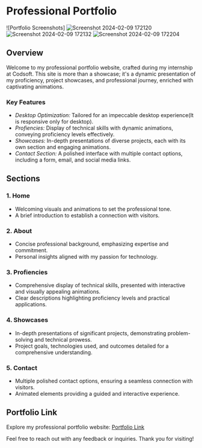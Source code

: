 # Professional Portfolio

![Portfolio Screenshots]
![Screenshot 2024-02-09 172120](https://github.com/Abinesh-Srinivasan/Portfolio/assets/148744282/36efde3d-9beb-4177-9912-5c3c80390bb0)
![Screenshot 2024-02-09 172132](https://github.com/Abinesh-Srinivasan/Portfolio/assets/148744282/b186dbc7-63aa-46a6-96f6-77bd3d3e2459)
![Screenshot 2024-02-09 172204](https://github.com/Abinesh-Srinivasan/Portfolio/assets/148744282/78fb8b75-02ba-4f0f-90ec-84f7f2bd3d06)


## Overview
Welcome to my professional portfolio website, crafted during my internship at Codsoft. This site is more than a showcase; it's a dynamic presentation of my proficiency, project showcases, and professional journey, enriched with captivating animations.

### Key Features
- *Desktop Optimization:* Tailored for an impeccable desktop experience(It is responsive only for desktop).
- *Profiencies:* Display of technical skills with dynamic animations, conveying proficiency levels effectively.
- *Showcases:* In-depth presentations of diverse projects, each with its own section and engaging animations.
- *Contact Section:* A polished interface with multiple contact options, including a form, email, and social media links.

## Sections

### 1. Home
- Welcoming visuals and animations to set the professional tone.
- A brief introduction to establish a connection with visitors.

### 2. About
- Concise professional background, emphasizing expertise and commitment.
- Personal insights aligned with my passion for technology.

### 3. Profiencies
- Comprehensive display of technical skills, presented with interactive and visually appealing animations.
- Clear descriptions highlighting proficiency levels and practical applications.

### 4. Showcases
- In-depth presentations of significant projects, demonstrating problem-solving and technical prowess.
- Project goals, technologies used, and outcomes detailed for a comprehensive understanding.

### 5. Contact
- Multiple polished contact options, ensuring a seamless connection with visitors.
- Animated elements providing a guided and interactive experience.

## Portfolio Link
Explore my professional portfolio website: [Portfolio Link](https://abinesh-srinivasan.github.io/Portfolio/)


Feel free to reach out with any feedback or inquiries. Thank you for visiting!
